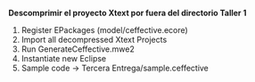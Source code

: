 **Descomprimir el proyecto Xtext por fuera del directorio Taller 1**

1. Register EPackages (model/ceffective.ecore)
2. Import all decompressed Xtext Projects
3. Run GenerateCeffective.mwe2
4. Instantiate new Eclipse
5. Sample code -> Tercera Entrega/sample.ceffective
